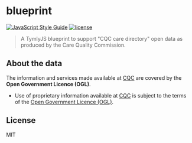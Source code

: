 # blueprint
[![JavaScript Style Guide](https://img.shields.io/badge/code_style-standard-brightgreen.svg)](https://standardjs.com) [![license](https://img.shields.io/github/license/mashape/apistatus.svg)](https://github.com/wmfs/tymly/blob/master/blueprints/care-quality-commission-blueprint/LICENSE)

> A TymlyJS blueprint to support "CQC care directory" open data as produced by the Care Quality Commission.


## About the data

The information and services made available at [CQC](http://www.cqc.org.uk/about-us/transparency/using-cqc-data) are covered by the __Open Government Licence (OGL)__.

* Use of proprietary information available at [CQC](http://www.cqc.org.uk/about-us/transparency/using-cqc-data) is subject to the terms of the [Open Government Licence (OGL)](https://www.nationalarchives.gov.uk/doc/open-government-licence/version/).

## <a name="license"></a>License

MIT
